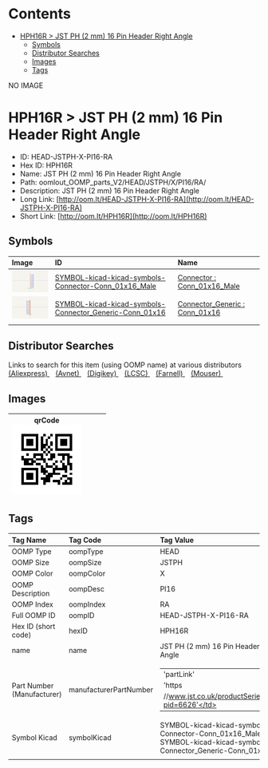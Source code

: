 



Contents
========

* [HPH16R > JST PH (2 mm) 16 Pin Header Right Angle](#hph16r--jst-ph-2-mm-16-pin-header-right-angle)
	* [Symbols](#symbols)
	* [Distributor Searches](#distributor-searches)
	* [Images](#images)
	* [Tags](#tags)
  
NO IMAGE  
# HPH16R > JST PH (2 mm) 16 Pin Header Right Angle

- ID: HEAD-JSTPH-X-PI16-RA
- Hex ID: HPH16R
- Name: JST PH (2 mm) 16 Pin Header Right Angle
- Path: oomlout_OOMP_parts_V2/HEAD/JSTPH/X/PI16/RA/
- Description: JST PH (2 mm) 16 Pin Header Right Angle
- Long Link: [http://oom.lt/HEAD-JSTPH-X-PI16-RA](http://oom.lt/HEAD-JSTPH-X-PI16-RA)
- Short Link: [http://oom.lt/HPH16R](http://oom.lt/HPH16R)

## Symbols
  

|Image|ID|Name|
| :--- | :--- | :--- |
|[![](https://raw.githubusercontent.com/oomlout/oomlout_OOMP_eda_V2/main/SYMBOL/kicad/kicad-symbols/Connector/Conn_01x16_Male/image_140.png)](https://github.com/oomlout/oomlout_OOMP_eda_V2/tree/main/SYMBOL/kicad/kicad-symbols/Connector/Conn_01x16_Male/)|[SYMBOL-kicad-kicad-symbols-Connector-Conn_01x16_Male](https://github.com/oomlout/oomlout_OOMP_eda_V2/tree/main/SYMBOL/kicad/kicad-symbols/Connector/Conn_01x16_Male/)|[Connector : Conn_01x16_Male](https://github.com/oomlout/oomlout_OOMP_eda_V2/tree/main/SYMBOL/kicad/kicad-symbols/Connector/Conn_01x16_Male/)|
|[![](https://raw.githubusercontent.com/oomlout/oomlout_OOMP_eda_V2/main/SYMBOL/kicad/kicad-symbols/Connector_Generic/Conn_01x16/image_140.png)](https://github.com/oomlout/oomlout_OOMP_eda_V2/tree/main/SYMBOL/kicad/kicad-symbols/Connector_Generic/Conn_01x16/)|[SYMBOL-kicad-kicad-symbols-Connector_Generic-Conn_01x16](https://github.com/oomlout/oomlout_OOMP_eda_V2/tree/main/SYMBOL/kicad/kicad-symbols/Connector_Generic/Conn_01x16/)|[Connector_Generic : Conn_01x16](https://github.com/oomlout/oomlout_OOMP_eda_V2/tree/main/SYMBOL/kicad/kicad-symbols/Connector_Generic/Conn_01x16/)|
||||

## Distributor Searches
  
Links to search for this item (using OOMP name) at various distributors  
[(Aliexpress) ](https://www.aliexpress.com/wholesale?SearchText=1117JST+PH+2+mm+16+Pin+Header+Right+Angle)&nbsp;&nbsp;&nbsp;[(Avnet) ](https://www.avnet.com/shop/us/search/JST+PH+2+mm+16+Pin+Header+Right+Angle)&nbsp;&nbsp;&nbsp;[(Digikey) ](https://www.digikey.co.uk/en/products/result?s=JST+PH+2+mm+16+Pin+Header+Right+Angle)&nbsp;&nbsp;&nbsp;[(LCSC) ](https://www.lcsc.com/search?q=JST+PH+2+mm+16+Pin+Header+Right+Angle)&nbsp;&nbsp;&nbsp;[(Farnell) ](https://uk.farnell.com/search?st=JST+PH+2+mm+16+Pin+Header+Right+Angle)&nbsp;&nbsp;&nbsp;[(Mouser) ](https://www.mouser.com/c/?q=JST+PH+2+mm+16+Pin+Header+Right+Angle)&nbsp;&nbsp;&nbsp;
## Images
  

|qrCode<br>[![](https://raw.githubusercontent.com/oomlout/oomlout_OOMP_parts_V2/main/HEAD/JSTPH/X/PI16/RA/qrCode_140.png)](https://github.com/oomlout/oomlout_OOMP_parts_V2/tree/main/HEAD/JSTPH/X/PI16/RA/qrCode.png)||||
| :---: | :---: | :---: | :---: |

## Tags
  

|Tag Name|Tag Code|Tag Value|
| :--- | :--- | :--- |
|OOMP Type|oompType|HEAD|
|OOMP Size|oompSize|JSTPH|
|OOMP Color|oompColor|X|
|OOMP Description|oompDesc|PI16|
|OOMP Index|oompIndex|RA|
|Full OOMP ID|oompID|HEAD-JSTPH-X-PI16-RA|
|Hex ID (short code)|hexID|HPH16R|
|name|name|JST PH (2 mm) 16 Pin Header Right Angle|
|Part Number (Manufacturer)|manufacturerPartNumber|<table><tr><td>'partLink'</td></tr><tr><td> 'https</td></tr><tr><td>//www.jst.co.uk/productSeries.php?pid=6626'</td></tr></table>|
|Symbol Kicad|symbolKicad|SYMBOL-kicad-kicad-symbols-Connector-Conn_01x16_Male, SYMBOL-kicad-kicad-symbols-Connector_Generic-Conn_01x16|
||||
